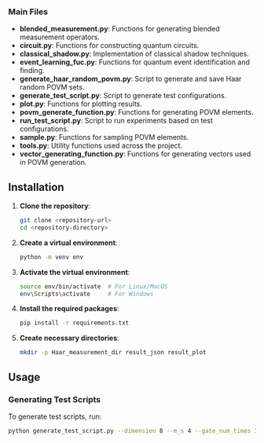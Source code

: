 
### Main Files

- **blended_measurement.py**: Functions for generating blended measurement operators.
- **circuit.py**: Functions for constructing quantum circuits.
- **classical_shadow.py**: Implementation of classical shadow techniques.
- **event_learning_fuc.py**: Functions for quantum event identification and finding.
- **generate_haar_random_povm.py**: Script to generate and save Haar random POVM sets.
- **generate_test_script.py**: Script to generate test configurations.
- **plot.py**: Functions for plotting results.
- **povm_generate_function.py**: Functions for generating POVM elements.
- **run_test_script.py**: Script to run experiments based on test configurations.
- **sample.py**: Functions for sampling POVM elements.
- **tools.py**: Utility functions used across the project.
- **vector_generating_function.py**: Functions for generating vectors used in POVM generation.

## Installation

1. **Clone the repository**:
    ```bash
    git clone <repository-url>
    cd <repository-directory>
    ```

2. **Create a virtual environment**:
    ```bash
    python -m venv env
    ```

3. **Activate the virtual environment**:
    ```bash
    source env/bin/activate  # For Linux/MacOS
    env\Scripts\activate     # For Windows
    ```

4. **Install the required packages**:
    ```bash
    pip install -r requirements.txt
    ```

5. **Create necessary directories**:
    ```bash
    mkdir -p Haar_measurement_dir result_json result_plot
    ```

## Usage

### Generating Test Scripts

To generate test scripts, run:
```bash
python generate_test_script.py --dimension 8 --m_s 4 --gate_num_times 1 --method_s random blended --copies_s 1 2 --rank_s '{"8": [4]}' --file_path test_config --case_1_high 0.9 --case_1_low 0.1 --case_2_pro 0.01 --test_time 100 --average_time 20 --case 2

